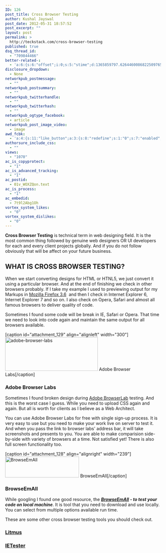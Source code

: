 ```yaml
---
ID: 126
post_title: Cross Browser Testing
author: Kushal Jayswal
post_date: 2012-05-31 18:57:52
post_excerpt: ""
layout: post
permalink: >
  http://teckstack.com/cross-browser-testing
published: true
dsq_thread_id:
  - "709844466"
better-related-:
  - 'a:6:{s:6:"offset";i:0;s:5:"stime";d:1365859797.6264460086822509765625;s:7:"queries";i:9;i:126;a:43:{i:1618;d:11.376346588134765625;i:1590;d:14.75234127044677734375;i:1559;d:5.931935787200927734375;i:1519;d:17.91428375244140625;i:1352;d:70.805206298828125;i:1323;d:13.44364833831787109375;i:206;d:16.5970745086669921875;i:1197;d:13.8125667572021484375;i:1104;d:68.8279755691002179673887440003454685211181640625;i:970;d:10.00260162353515625;i:937;d:8.60352802276611328125;i:912;d:9.4670429229736328125;i:893;d:9.035022735595703125;i:874;d:6.448479175567626953125;i:846;d:20.44475555419921875;i:792;d:17.749176025390625;i:774;d:10.57027912139892578125;i:731;d:24.636386871337890625;i:638;d:16.8267841339111328125;i:641;d:7.658032894134521484375;i:439;d:18.27325439453125;i:401;d:15.50920867919921875;i:340;d:15.2807521820068359375;i:200;d:18.6156444549560546875;i:263;d:12.04132366180419921875;i:256;d:37.86041259765625;i:240;d:14.959384918212890625;i:220;d:18.554019927978515625;i:193;d:11.12424564361572265625;i:181;d:13.13736724853515625;i:165;d:19.56201171875;i:154;d:9.88373661041259765625;i:146;d:6.65592288970947265625;i:141;d:3.82917690277099609375;i:134;d:27.9030246734619140625;i:111;d:19.508907318115234375;i:99;d:37.517765045166015625;i:88;d:37.1641387939453125;i:82;d:61.383068084716796875;i:78;d:13.16411113739013671875;i:48;d:7.92173862457275390625;i:42;d:0;i:24;d:12.768154144287109375;}s:5:"etime";d:1365859797.6477859020233154296875;s:5:"ctime";i:1365859797;}'
disclosure_dropdown:
  - None
networkpub_postmessage:
  - ""
networkpub_postsummary:
  - ""
networkpub_twitterhandle:
  - ""
networkpub_twitterhash:
  - ""
networkpub_ogtype_facebook:
  - article
networkpub_post_image_video:
  - image
awd_fcbk:
  - 'a:4:{s:11:"like_button";a:3:{s:8:"redefine";s:1:"0";s:7:"enabled";s:1:"1";s:5:"place";s:3:"top";}s:9:"opengraph";a:1:{s:11:"object_link";s:0:"";}s:7:"awd_ogp";a:16:{s:2:"id";s:0:"";s:12:"object_title";s:0:"";s:6:"locale";s:5:"en_US";s:10:"determiner";s:4:"auto";s:5:"title";s:7:"%TITLE%";s:4:"type";s:7:"article";s:11:"custom_type";s:10:"teckstack:";s:11:"description";s:13:"%DESCRIPTION%";s:9:"site_name";s:12:"%BLOG_TITLE%";s:3:"url";s:5:"%URL%";s:27:"auto_load_images_attachment";s:1:"0";s:6:"images";a:1:{i:0;s:0:"";}s:27:"auto_load_videos_attachment";s:1:"0";s:6:"videos";a:1:{i:0;s:0:"";}s:27:"auto_load_audios_attachment";s:1:"0";s:6:"audios";a:1:{i:0;s:0:"";}}s:30:"_nonce_options_save_ogp_object";s:10:"89f594fc89";}'
authorsure_include_css:
  - ""
views:
  - "1070"
ac_is_copyprotect:
  - "1"
ac_is_advanced_tracking:
  - "1"
ac_postid:
  - 01v_WOXZQon.text
ac_is_process:
  - "1"
ac_embedid:
  - 7t9l2Abg1Oh
vortex_system_likes:
  - "0"
vortex_system_dislikes:
  - "0"
---
```

<strong>Cross Browser Testing</strong> is technical term in web designing field. It is the most common thing followed by genuine web designers OR UI developers for each and every client projects globally. And if you do not follow obviously that will be affect on your future business.
<h2><strong>WHAT IS CROSS BROWSER TESTING?</strong></h2>
When we start converting designs for HTML or HTNL5, we just convert it using a particular browser. And at the end of finishing we check in other browsers probably. If I take my example I used to previewing output for my Markups in <a title="Mozilla Firefox 3.6" href="www.mozilla.org/en-US/firefox/all-older.html" target="_blank">Mozilla Firefox 3.6</a>  and then I check in Internet Explorer 6, Internet Explorer 7 and so on. I also check on Opera, Safari and almost all famous browsers to deliver quality of code.

Sometimes I found some code will be break in IE, Safari or Opera. That time we need to look into code again and maintain the same output for all browsers available.

[caption id="attachment_129" align="alignleft" width="300"]<img class=" wp-image-129 " title="adobe-browser-labs" alt="adobe-browser-labs" src="http://www.teckstack.com/wp-content/uploads/2013/03/adobe-browser-labs-300x109.png" width="300" height="109" /> Adobe Browser Labs[/caption]
<h3>Adobe Browser Labs</h3>
Sometimes I found broken design during <a title="Adobe BrowserLab" href="https://browserlab.adobe.com/en-us/index.html" target="_blank">Adobe BrowserLab</a> testing. And this is the worst case I guess. While you need to upload CSS again and again. But all is worth for clients as I believe as a Web Architect.

You can use Adobe Browser Labs for free with single sign-up process. It is very easy to use but you need to make your work live on server to test it. And when you pass the link to browser labs' address bar, it will take screenshots and presents to you. You are able to make comparision side-by-side with variety of browsers at a time. Not satisfied yet! There is also full screen functionality too.

[caption id="attachment_128" align="alignright" width="239"]<img class="wp-image-128 " title="BrowseEmAll" alt="BrowseEmAll" src="http://www.teckstack.com/wp-content/uploads/2013/03/boroseEmAll.png" width="239" height="68" /> BrowseEmAll[/caption]
<h3>BrowseEmAll</h3>
While googling I found one good resource, the <strong><em><a title="BrowseEmAll" href="http://www.browseemall.com/Home/" target="_blank">BrowseEmAll</a> - to test your code on local machine</em></strong>. It is tool that you need to download and use locally. You can select from multiple options available run time.

These are some other cross browser testing tools you should check out.
<h3><a href="http://www.litmusapp.com/">Litmus</a></h3>
<h3><a href="http://www.my-debugbar.com/wiki/IETester/HomePage">IETester</a></h3>
&nbsp;